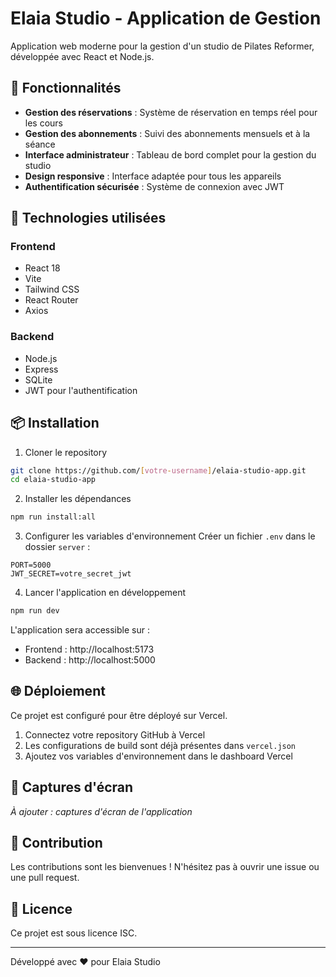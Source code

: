 # Elaia Studio - Application de Gestion

Application web moderne pour la gestion d'un studio de Pilates Reformer, développée avec React et Node.js.

## 🌟 Fonctionnalités

- **Gestion des réservations** : Système de réservation en temps réel pour les cours
- **Gestion des abonnements** : Suivi des abonnements mensuels et à la séance
- **Interface administrateur** : Tableau de bord complet pour la gestion du studio
- **Design responsive** : Interface adaptée pour tous les appareils
- **Authentification sécurisée** : Système de connexion avec JWT

## 🚀 Technologies utilisées

### Frontend
- React 18
- Vite
- Tailwind CSS
- React Router
- Axios

### Backend
- Node.js
- Express
- SQLite
- JWT pour l'authentification

## 📦 Installation

1. Cloner le repository
```bash
git clone https://github.com/[votre-username]/elaia-studio-app.git
cd elaia-studio-app
```

2. Installer les dépendances
```bash
npm run install:all
```

3. Configurer les variables d'environnement
Créer un fichier `.env` dans le dossier `server` :
```
PORT=5000
JWT_SECRET=votre_secret_jwt
```

4. Lancer l'application en développement
```bash
npm run dev
```

L'application sera accessible sur :
- Frontend : http://localhost:5173
- Backend : http://localhost:5000

## 🌐 Déploiement

Ce projet est configuré pour être déployé sur Vercel.

1. Connectez votre repository GitHub à Vercel
2. Les configurations de build sont déjà présentes dans `vercel.json`
3. Ajoutez vos variables d'environnement dans le dashboard Vercel

## 📱 Captures d'écran

*À ajouter : captures d'écran de l'application*

## 🤝 Contribution

Les contributions sont les bienvenues ! N'hésitez pas à ouvrir une issue ou une pull request.

## 📄 Licence

Ce projet est sous licence ISC.

---

Développé avec ❤️ pour Elaia Studio 